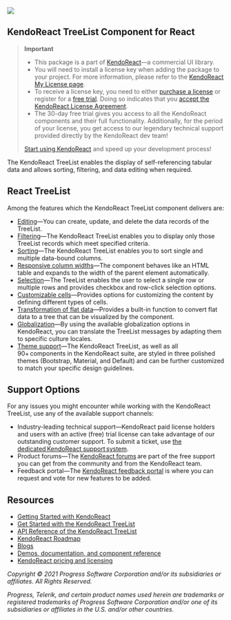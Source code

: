 <a href="https://www.telerik.com/kendo-react-ui/?utm_medium=referral&utm_source=npm&utm_campaign=kendo-ui-react-trial-npm-treelist&utm_content=banner" target="_blank">
<img src="https://www.telerik.com/kendo-react-ui/npm-banner.svg">
</a>

## KendoReact TreeList Component for React

> **Important**
> * This package is а part of [KendoReact](https://www.telerik.com/kendo-react-ui/?utm_medium=referral&utm_source=npm&utm_campaign=kendo-ui-react-trial-npm-treelist)&mdash;a commercial UI library.
> * You will need to install a license key when adding the package to your project. For more information, please refer to the [KendoReact My License page](https://www.telerik.com/kendo-react-ui/my-license/?utm_medium=referral&utm_source=npm&utm_campaign=kendo-ui-react-trial-npm-treelist).
> * To receive a license key, you need to either [purchase a license](https://www.telerik.com/kendo-react-ui/pricing/?utm_medium=referral&utm_source=npm&utm_campaign=kendo-ui-react-trial-npm-treelist) or register for a [free trial](https://www.telerik.com/download-login-v2-kendo-react-ui?utm_medium=referral&utm_source=npm&utm_campaign=kendo-ui-react-trial-npm-treelist). Doing so indicates that you [accept the KendoReact License Agreement](https://www.telerik.com/purchase/license-agreement/progress-kendoreact?utm_medium=referral&utm_source=npm&utm_campaign=kendo-ui-react-trial-npm-treelist).
> * The 30-day free trial gives you access to all the KendoReact components and their full functionality. Additionally, for the period of your license, you get access to our legendary technical support provided directly by the KendoReact dev team!
>
> [Start using KendoReact](https://www.telerik.com/download-login-v2-kendo-react-ui?utm_medium=referral&utm_source=npm&utm_campaign=kendo-ui-react-trial-npm-treelist) and speed up your development process!

The KendoReact TreeList enables the display of self-referencing tabular data and allows sorting, filtering, and data editing when required.

## React TreeList

Among the features which the KendoReact TreeList component delivers are:

* [Editing](https://www.telerik.com/kendo-react-ui/components/treelist/editing/?utm_medium=referral&utm_source=npm&utm_campaign=kendo-ui-react-trial-npm-treelist)&mdash;You can create, update, and delete the data records of the TreeList.
* [Filtering](https://www.telerik.com/kendo-react-ui/components/treelist/filtering/?utm_medium=referral&utm_source=npm&utm_campaign=kendo-ui-react-trial-npm-treelist)&mdash;The KendoReact TreeList enables you to display only those TreeList records which meet specified criteria.
* [Sorting](https://www.telerik.com/kendo-react-ui/components/treelist/sorting/?utm_medium=referral&utm_source=npm&utm_campaign=kendo-ui-react-trial-npm-treelist)&mdash;The KendoReact TreeList enables you to sort single and multiple data-bound columns.
* [Responsive column widths](https://www.telerik.com/kendo-react-ui/components/treelist/column-widths/?utm_medium=referral&utm_source=npm&utm_campaign=kendo-ui-react-trial-npm-treelist)&mdash;The component behaves like an HTML table and expands to the width of the parent element automatically.
* [Selection](https://www.telerik.com/kendo-react-ui/components/treelist/selection/?utm_medium=referral&utm_source=npm&utm_campaign=kendo-ui-react-trial-npm-treelist)&mdash;The TreeList enables the user to select a single row or multiple rows and provides checkbox and row-click selection options.
* [Customizable cells](https://www.telerik.com/kendo-react-ui/components/treelist/cells/?utm_medium=referral&utm_source=npm&utm_campaign=kendo-ui-react-trial-npm-treelist)&mdash;Provides options for customizing the content by defining different types of cells.
* [Transformation of flat data](https://www.telerik.com/kendo-react-ui/components/treelist/flat-data/?utm_medium=referral&utm_source=npm&utm_campaign=kendo-ui-react-trial-npm-treelist)&mdash;Provides a built-in function to convert flat data to a tree that can be visualized by the component.
* [Globalization](https://www.telerik.com/kendo-react-ui/components/treelist/globalization/?utm_medium=referral&utm_source=npm&utm_campaign=kendo-ui-react-trial-npm-treelist)&mdash;By using the available globalization options in KendoReact, you can translate the TreeList messages by adapting them to specific culture locales.
* [Theme support](https://www.telerik.com/kendo-react-ui/components/styling/?utm_medium=referral&utm_source=npm&utm_campaign=kendo-ui-react-trial-npm-treelist)&mdash;The KendoReact TreeList, as well as all 90+ components in the KendoReact suite, are styled in three polished themes (Bootstrap, Material, and Default) and can be further customized to match your specific design guidelines.

## Support Options

For any issues you might encounter while working with the KendoReact TreeList, use any of the available support channels:

* Industry-leading technical support&mdash;KendoReact paid license holders and users with an active (free) trial license can take advantage of our outstanding customer support. To submit a ticket, use [the dedicated KendoReact support system](https://www.telerik.com/account/support-tickets?utm_medium=referral&utm_source=npm&utm_campaign=kendo-ui-react-trial-npm-treelist).
* Product forums&mdash;The [KendoReact forums](https://www.telerik.com/forums/kendo-ui-react?utm_medium=referral&utm_source=npm&utm_campaign=kendo-ui-react-trial-npm-treelist) are part of the free support you can get from the community and from the KendoReact team.
* Feedback portal&mdash;The [KendoReact feedback portal](https://feedback.telerik.com/kendo-react-ui?utm_medium=referral&utm_source=npm&utm_campaign=kendo-ui-react-trial-npm-treelist) is where you can request and vote for new features to be added.

## Resources

* [Getting Started with KendoReact](https://www.telerik.com/kendo-react-ui/getting-started/?utm_medium=referral&utm_source=npm&utm_campaign=kendo-ui-react-trial-npm-treelist)
* [Get Started with the KendoReact TreeList](https://www.telerik.com/kendo-react-ui/components/treelist/?utm_medium=referral&utm_source=npm&utm_campaign=kendo-ui-react-trial-npm-treelist)
* [API Reference of the KendoReact TreeList](https://www.telerik.com/kendo-react-ui/components/treelist/api/TreeListProps/?utm_medium=referral&utm_source=npm&utm_campaign=kendo-ui-react-trial-npm-treelist)
* [KendoReact Roadmap](https://www.telerik.com/kendo-react-ui/roadmap/?utm_medium=referral&utm_source=npm&utm_campaign=kendo-ui-react-trial-npm-treelist)
* [Blogs](https://www.telerik.com/blogs/tag/kendoreact?utm_medium=referral&utm_source=npm&utm_campaign=kendo-ui-react-trial-npm-treelist)
* [Demos, documentation, and component reference](https://www.telerik.com/kendo-react-ui/components/?utm_medium=referral&utm_source=npm&utm_campaign=kendo-ui-react-trial-npm-treelist)
* [KendoReact pricing and licensing](https://www.telerik.com/kendo-react-ui/pricing/?utm_medium=referral&utm_source=npm&utm_campaign=kendo-ui-react-trial-npm-treelist)

*Copyright © 2021 Progress Software Corporation and/or its subsidiaries or affiliates. All Rights Reserved.*

*Progress, Telerik, and certain product names used herein are trademarks or registered trademarks of Progress Software Corporation and/or one of its subsidiaries or affiliates in the U.S. and/or other countries.*
